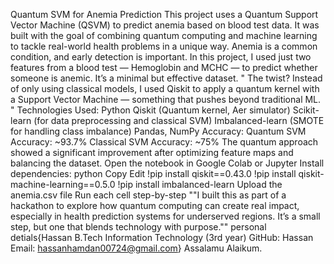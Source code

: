 Quantum SVM for Anemia Prediction
This project uses a Quantum Support Vector Machine (QSVM) to predict anemia based on blood test data. It was built with the goal of combining quantum computing and machine learning to tackle real-world health problems in a unique way.
Anemia is a common condition, and early detection is important. In this project, I used just two features from a blood test — Hemoglobin and MCHC — to predict whether someone is anemic. It’s a minimal but effective dataset.
"
The twist? Instead of only using classical models, I used Qiskit to apply a quantum kernel with a Support Vector Machine — something that pushes beyond traditional ML.
"
Technologies Used:
Python
Qiskit (Quantum kernel, Aer simulator)
Scikit-learn (for data preprocessing and classical SVM)
Imbalanced-learn (SMOTE for handling class imbalance)
Pandas, NumPy
Accuracy:
Quantum SVM Accuracy: ~93.7%
Classical SVM Accuracy: ~75%
The quantum approach showed a significant improvement after optimizing feature maps and balancing the dataset.
Open the notebook in Google Colab or Jupyter
Install dependencies:
python
Copy
Edit
!pip install qiskit==0.43.0
!pip install qiskit-machine-learning==0.5.0
!pip install imbalanced-learn
Upload the anemia.csv file
Run each cell step-by-step
""I built this as part of a hackathon to explore how quantum computing can create real impact, especially in health prediction systems for underserved regions. It’s a small step, but one that blends technology with purpose.""
personal detials{Hassan B.Tech Information Technology
(3rd year)
GitHub: Hassan
Email: hassanhamdan00724@gmail.com}
Assalamu Alaikum.
